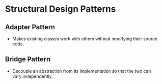# Structural Design Patterns

## Adapter Pattern

- Makes existing classes work with others without modifying their source code.

## Bridge Pattern

- Decouple an abstraction from its implementation so that the two can vary independently.

